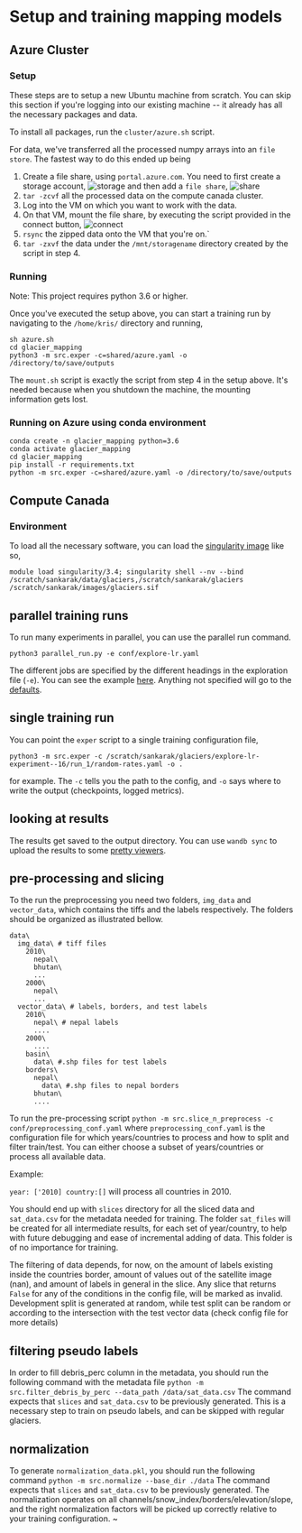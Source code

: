 # Setup and training mapping models

## Azure Cluster

### Setup

These steps are to setup a new Ubuntu machine from scratch. You can skip this
section if you're logging into our existing machine -- it already has all the
necessary packages and data.

To install all packages, run the `cluster/azure.sh` script.

For data, we've transferred all the processed numpy arrays into an `file
store`. The fastest way to do this ended up being 

1. Create a file share, using `portal.azure.com`. You need to first create a
   storage account,
   ![storage](https://drive.google.com/uc?id=1wo7F_1mD4ueLbxOt_s5_Mc0s-YhCyBmD)
   and then add a `file share`,
   ![share](https://drive.google.com/uc?id=1bJ95Lg13FjXLvGWrwZm-0xbdNJQVfbb1)
2. `tar -zcvf` all the processed data on the compute canada cluster.
3. Log into the VM on which you want to work with the data.
4. On that VM, mount the file share, by executing the script provided in the
   connect button,
![connect](https://drive.google.com/uc?id=1tcOZFKqeW6UIOA2HHa1xbampIlx9s7Da)
5. `rsync` the zipped data onto the VM that you're on.`
6. `tar -zxvf` the data under the `/mnt/storagename` directory created by the
   script in step 4.

### Running  
Note: This project requires python 3.6 or higher.

Once you've executed the setup above, you can start a training run by navigating
to the `/home/kris/` directory and running,

```
sh azure.sh
cd glacier_mapping
python3 -m src.exper -c=shared/azure.yaml -o /directory/to/save/outputs
```

The `mount.sh` script is exactly the script from step 4 in the setup above. It's
needed because when you shutdown the machine, the mounting information gets
lost.

### Running on Azure using conda environment
```
conda create -n glacier_mapping python=3.6
conda activate glacier_mapping
cd glacier_mapping
pip install -r requirements.txt
python -m src.exper -c=shared/azure.yaml -o /directory/to/save/outputs
```


## Compute Canada

### Environment

To load all the necessary software, you can load the [singularity
image](https://drive.google.com/open?id=1Dbd1Wae_Jf6BdhV2LkMaGjO8MwK5Lw4r) like
so,

```
module load singularity/3.4; singularity shell --nv --bind /scratch/sankarak/data/glaciers,/scratch/sankarak/glaciers /scratch/sankarak/images/glaciers.sif
```

## parallel training runs

To run many experiments in parallel, you can use the parallel run command. 

```
python3 parallel_run.py -e conf/explore-lr.yaml
```

The different jobs are specified by the different headings in the exploration
file (`-e`). You can see the example
[here](https://github.com/Sh-imaa/glacier_mapping/blob/master/conf/explore-lr.yaml).
Anything not specified will go to the
[defaults](https://github.com/Sh-imaa/glacier_mapping/blob/master/shared/defaults.yaml).

## single training run

You can point the `exper` script to a single training configuration file,

```
python3 -m src.exper -c /scratch/sankarak/glaciers/explore-lr-experiment--16/run_1/random-rates.yaml -o .
```

for example. The `-c` tells you the path to the config, and `-o` says where to write the output (checkpoints, logged metrics).

## looking at results

The results get saved to the output directory. You can use `wandb sync` to upload the results to some [pretty viewers](https://app.wandb.ai/krisrs1128/glacier_mapping/runs/rsii7qj6?workspace=default).

## pre-processing and slicing
To the run the preprocessing you need two folders, `img_data` and `vector_data`, which contains the tiffs and the labels respectively. The folders should be organized as illustrated bellow. 
```
data\
  img_data\ # tiff files
    2010\
      nepal\
      bhutan\
      ...
    2000\
      nepal\
      ...
  vector_data\ # labels, borders, and test labels
    2010\
      nepal\ # nepal labels
      ....
    2000\
      ....
    basin\
      data\ #.shp files for test labels
    borders\
      nepal\
        data\ #.shp files to nepal borders
      bhutan\
      ....
```
To run the pre-processing script
`python -m src.slice_n_preprocess -c conf/preprocessing_conf.yaml`
where `preprocessing_conf.yaml` is the configuration file for which years/countries to process and how to split and filter train/test. You can either choose a subset of years/countries or process all available data.

Example:

`year: ['2010] country:[]`
will process all countries in 2010.
 
You should end up with `slices` directory for all the sliced data and `sat_data.csv` for the metadata needed for training. The folder `sat_files` will be created for all intermediate results, for each set of year/country,  to help with future debugging and ease of incremental adding of data. This folder is of no importance for training.

The filtering of data depends, for now, on the amount of labels existing inside the countries border, amount of values out of the satellite image (nan), and amount of labels in general in the slice. Any slice that returns `False` for any of the conditions in the config file, will be marked as invalid. Development split is generated at random, while test split can be random or according to the intersection with the test vector data (check config file for more details)  

## filtering pseudo labels
In order to fill debris_perc column in the metadata, you should run the following command with the metadata file 
`python -m src.filter_debris_by_perc --data_path /data/sat_data.csv` 
The command expects that `slices` and `sat_data.csv` to be previously generated.
This is a necessary step to train on pseudo labels, and can be skipped with regular glaciers.

## normalization
To generate `normalization_data.pkl`, you should run the following command
`python -m src.normalize --base_dir ./data`
The command expects that `slices` and `sat_data.csv` to be previously generated.
The normalization operates on all channels/snow_index/borders/elevation/slope, and the right normalization factors will be picked up correctly relative to your training configuration.
~

